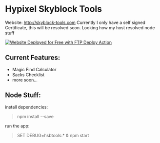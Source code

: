 # Hypixel Skyblock Tools

Website: http://skyblock-tools.com
Currently I only have a self signed Certificate, this will be resolved soon.
Looking how my host resolved node stuff

[<img alt="Website Deployed for Free with FTP Deploy Action" src="https://img.shields.io/badge/Website deployed for free with-FTP DEPLOY ACTION-%3CCOLOR%3E?style=for-the-badge&color=297FA9">](https://github.com/SamKirkland/FTP-Deploy-Action)

## Current Features:

- Magic Find Calculator
- Sacks Checklist
- more soon...

## Node Stuff:

install dependencies:

> npm install <pkg> --save

run the app:

> SET DEBUG=hsbtools:* & npm start
